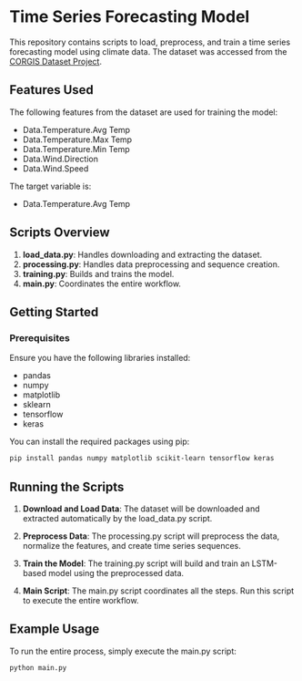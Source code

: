 # Time Series Forecasting Model

This repository contains scripts to load, preprocess, and train a time series forecasting model using climate data. The dataset was accessed from the [CORGIS Dataset Project](https://corgis-edu.github.io/corgis/csv/weather/).

## Features Used

The following features from the dataset are used for training the model:

- Data.Temperature.Avg Temp
- Data.Temperature.Max Temp
- Data.Temperature.Min Temp
- Data.Wind.Direction
- Data.Wind.Speed

The target variable is:

- Data.Temperature.Avg Temp

## Scripts Overview

1. **load_data.py**: Handles downloading and extracting the dataset.
2. **processing.py**: Handles data preprocessing and sequence creation.
3. **training.py**: Builds and trains the model.
4. **main.py**: Coordinates the entire workflow.

## Getting Started

### Prerequisites

Ensure you have the following libraries installed:

- pandas
- numpy
- matplotlib
- sklearn
- tensorflow
- keras

You can install the required packages using pip:

```bash
pip install pandas numpy matplotlib scikit-learn tensorflow keras
```
## Running the Scripts

1. **Download and Load Data**: The dataset will be downloaded and extracted automatically by the load_data.py script.

2. **Preprocess Data**: The processing.py script will preprocess the data, normalize the features, and create time series sequences.

3. **Train the Model**: The training.py script will build and train an LSTM-based model using the preprocessed data.

4. **Main Script**: The main.py script coordinates all the steps. Run this script to execute the entire workflow.

## Example Usage

To run the entire process, simply execute the main.py script:
```
python main.py
```
